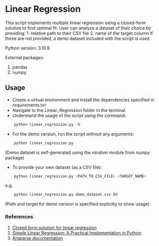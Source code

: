 # **Linear Regression**

This script implements multiple linear regression using a closed-form solution
to find optimal fit. User can analyze a dataset of their choice by providing:
    1. relative path to their CSV file
    2. name of the target column
If these are not provided, a demo dataset included with the script is used.

Python version: 3.10.8

External packages:

1. pandas
2. numpy

## Usage

* Create a virtual environment and install the dependencies specified in requirements.txt
* Navigate to the Linear_Regression folder in the terminal.
* Understand the usage of the script using the command:

```python
    python linear_regression.py -h
```

* For the demo version, run the script without any arguments:

```python
    python linear_regression.py
```

(Demo dataset is self-generated using the *random* module from *numpy* package)

* To provide your own dataset (as a CSV file):

```python
    python linear_regression.py <PATH_TO_CSV_FILE> <TARGET_NAME>
```

e.g.

```python
    python linear_regression.py demo_dataset.csv DV
```

(Path and target for demo version is specified explicitly to show usage)

### References
  
1. [Closed form solution for linear regression](http://www.dsplog.com/2011/12/04/closed-form-solution-linear-regression/)
2. [Simple Linear Regression: A Practical Implementation in Python](https://www.askpython.com/python/examples/linear-regression-in-python)
3. [Argparse documentation](https://docs.python.org/3.10/library/argparse.html)
